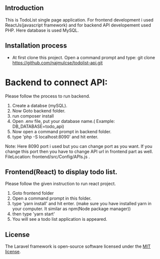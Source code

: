 ## Introduction

This is TodoList single page application. For frontend development i used ReactJs(javascript framework) and for backend API developement used PHP. Here database is used MySQL.  

## Installation process

* At first clone this project. Open a command prompt and type: git clone https://github.com/najmulcse/todolist-api.git

# Backend to connect API:
Please follow the process to run backend.
1. Create a databse (mySQL).
2. Now Goto backend folder. 
3. run composer install
4. Open .env file, put your database name.( Example: DB_DATABASE=todo_api)  
5. Now open a command prompt in backend folder.
6. type 'php -S localhost:8090' and hit enter.

Note: Here 8090 port i used but you can change port as you want. If you change this port then you have to change API url in frontend part as well. 
FileLocation: frontend/src/Config/APIs.js . 
## Frontend(React) to display todo list.
Please follow the given instruction to run react project.
1. Goto frontend folder 
2. Open a command prompt in this folder.
3. type 'yarn install' and hit enter. (make sure you have installed yarn in your computer. It similar as npm(Node package manager))
4. then type 'yarn start'
5. You will see a todo list application is appeared. 

## License

The Laravel framework is open-source software licensed under the [MIT license](https://opensource.org/licenses/MIT).
